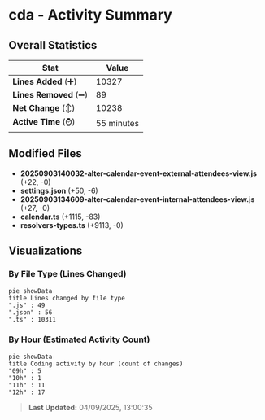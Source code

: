 # cda - Activity Summary 

## Overall Statistics

| Stat                   | Value                                                             |
| ---------------------- | ----------------------------------------------------------------- |
| **Lines Added** (➕)   | 10327                                          |
| **Lines Removed** (➖) | 89                                        |
| **Net Change** (↕)    | 10238                |
| **Active Time** (⌚)   | 55 minutes |


## Modified Files
- **20250903140032-alter-calendar-event-external-attendees-view.js** (+22, -0)
- **settings.json** (+50, -6)
- **20250903134609-alter-calendar-event-internal-attendees-view.js** (+27, -0)
- **calendar.ts** (+1115, -83)
- **resolvers-types.ts** (+9113, -0)

## Visualizations

### By File Type (Lines Changed)

```mermaid
pie showData
title Lines changed by file type
".js" : 49
".json" : 56
".ts" : 10311
```

### By Hour (Estimated Activity Count)

```mermaid
pie showData
title Coding activity by hour (count of changes)
"09h" : 5
"10h" : 1
"11h" : 11
"12h" : 17
```


> **Last Updated:** 04/09/2025, 13:00:35
